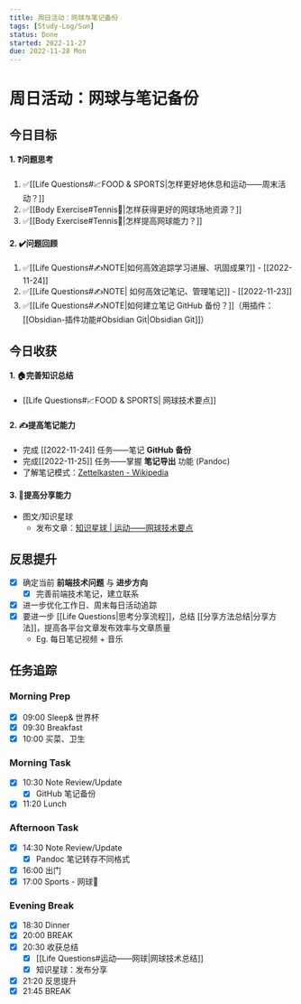 ```yaml
---
title: 周日活动：网球与笔记备份
tags: [Study-Log/Sun]
status: Done
started: 2022-11-27
due: 2022-11-28 Mon
---
```

# 周日活动：网球与笔记备份
## 今日目标
#### 1. ❓问题思考
1. ✅[[Life Questions#📈FOOD & SPORTS|怎样更好地休息和运动——周末活动？]]
2. ✅[[Body Exercise#Tennis🎾|怎样获得更好的网球场地资源？]]
3. ✅[[Body Exercise#Tennis🎾|怎样提高网球能力？]]
#### 2. ✔️问题回顾
1. ✅[[Life Questions#✍️NOTE|如何高效追踪学习进展、巩固成果?]] - [[2022-11-24]]
2. ✅[[Life Questions#✍️NOTE| 如何高效记笔记、管理笔记]] - [[2022-11-23]]
1. ✅[[Life Questions#✍️NOTE|如何建立笔记 GitHub 备份？]]（用插件：[[Obsidian-插件功能#Obsidian Git|Obsidian Git]]）
## 今日收获
#### 1. 🏠完善知识总结
- [[Life Questions#📈FOOD & SPORTS| 网球技术要点]]
#### 2. ✍️提高笔记能力
- 完成 [[2022-11-24]] 任务——笔记 **GitHub 备份**
- 完成[[2022-11-25]] 任务——掌握 **笔记导出** 功能 (Pandoc)
- 了解笔记模式：[Zettelkasten - Wikipedia](https://en.wikipedia.org/wiki/Zettelkasten)
#### 3. 👯提高分享能力
- 图文/知识星球
	- 发布文章：[知识星球 | 运动——网球技术要点](https://articles.zsxq.com/id_l5xe6o5n6j6w.html)
## 反思提升
- [x] 确定当前 **前端技术问题** 与 **进步方向**
	- [x] 完善前端技术笔记，建立联系
- [x] 进一步优化工作日、周末每日活动追踪
- [x] 要进一步 [[Life Questions|思考分享流程]]，总结 [[分享方法总结|分享方法]]，提高各平台文章发布效率与文章质量
	- Eg. 每日笔记视频 + 音乐
## 任务追踪
### Morning Prep
- [x] 09:00 Sleep& 世界杯
- [x] 09:30 Breakfast
- [x] 10:00 买菜、卫生
### Morning Task
- [x] 10:30 Note Review/Update
	- [x] GitHub 笔记备份
- [x] 11:20 Lunch
### Afternoon Task
- [x] 14:30 Note Review/Update
	- [x] Pandoc 笔记转存不同格式 
- [x] 16:00 出门
- [x] 17:00 Sports - 网球🎾
### Evening Break
- [x] 18:30 Dinner
- [x] 20:00 BREAK
- [x] 20:30 收获总结
	- [x] [[Life Questions#运动——网球|网球技术总结]]
	- [x] 知识星球：发布分享
- [x] 21:20 反思提升
- [x] 21:45 BREAK